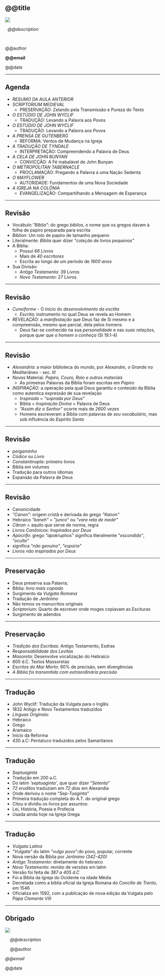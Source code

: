 <!--

WARNING!! DON'T EDIT THE FILE README.md on the root of the project, that one is a GENERATED FILE!

You should just edit the source file at src/README.md - the one which stars with ## @@title

-->

## @@title

<img src="img/biblia.jpg" class="logo" />

&nbsp;
*@@description*

&nbsp;
&nbsp;

@@author

**@@email**

@@date

---

## Agenda

- *RESUMO DA AULA ANTERIOR*
- *SCRIPTORIUM MEDIEVAL*
  - PRESERVA&Ccedil;&Atilde;O: Zelando pela Transmiss&atilde;o e Pureza do Texto
- *O EST&Uacute;DIO DE JOHN WYCLIF*
  - TRADU&Ccedil;&Atilde;O: Levando a Palavra aos Povos
- *O EST&Uacute;DIO DE JOHN WYCLIF*
  - TRADU&Ccedil;&Atilde;O: Levando a Palavra aos Povos
- *A PRENSA DE  GUTENBERG*
  - REFORMA: Ventos de Mudan&ccedil;a na Igreja
- *A TRADU&Ccedil;&Atilde;O DE TYNDALE*
  - INTERPRETA&Ccedil;&Atilde;O: Compreendendo a Palavra de Deus
- *A CELA DE JOHN BUNYAN*
  - CONVIC&Ccedil;&Atilde;O: A F&eacute; inabal&aacute;vel de John Bunyan
- *O METROPOLITAN TABERNACLE*
  - PROCLAMA&Ccedil;&Atilde;O: Pregando a Palavra a uma Na&ccedil;&atilde;o Sedenta
- *O MAYFLOWER*
  - AUTORIDADE: Fundamentos de uma Nova Sociedade
- *A IGREJA NA COL&Ocirc;NIA*
  - EVANGELIZA&Ccedil;&Atilde;O: Compartilhando a Mensagem de Esperan&ccedil;a

---

## Revis&atilde;o
- Voc&aacute;bulo *&quot;B&iacute;blia&quot;*: do grego *biblios*, o nome que os gregos davam &agrave; folha de papiro preparada para escrita
- *Biblion*: Um rolo de papiro de tamanho pequeno
- Literalmente: *B&iacute;blia* quer dizer *&quot;cole&ccedil;&atilde;o de livros pequenos&quot;*
- A B&iacute;blia:
  - Possui *66 Livros*
  - Mais de *40 escritores*
  - Escrita ao longo de um per&iacute;odo de *1600 anos*
- Sua Divis&atilde;o:
  - *Antigo Testamento*: 39 Livros
  - *Novo Testamento*: 27 Livros

----

## Revis&atilde;o
- *Cuneiforme* - O in&iacute;cio do *desenvolvimento da esctita*
  - *Escrita*: instrumento no qual Deus se revela ao Homem 
- *REVELA&Ccedil;&Atilde;O*: a *manifesta&ccedil;&atilde;o* que Deus faz de Si mesmo e a compreens&atilde;o, mesmo que parcial, dela pelos homens
  - Deus faz-se conhecido na sua *personalidade* e nas *suas rela&ccedil;&otilde;es*, porque quer que o *homem o conhe&ccedil;a* (Sl 19.1-4)

----

## Revis&atilde;o
- *Alexandria*: a maior biblioteca do mundo, por *Alexandre, o Grande* no Mediter&acirc;neo - *sec. III*
- Novos Materiai: *Papiro, Couro, Rolo e outros materiais*
  - As primeiras Palavras da B&iacute;blia foram escritas em *Papiro*
- *INSPIRA&Ccedil;&Atilde;O*: a opera&ccedil;&atilde;o pela qual Deus garantiu o conte&uacute;do da B&iacute;blia como autentica express&atilde;o de sua revela&ccedil;&atilde;o
  - *Inspirada* = *&quot;soprada por Deus&quot;*
  - B&iacute;blia = *Inspira&ccedil;&atilde;o Divina* = Palavra de Deus
  - *&quot;Assim diz o Senhor&quot;* ocorre mais de *2600 vezes*
  - Homens escreveram a B&iacute;blia com palavras de *seu vocabul&aacute;rio*, mas sob influ&ecirc;ncia do *Esp&iacute;rito Santo*

----

## Revis&atilde;o
- *pergaminho*
- *C&oacute;dice* ou *Livro*
- *Constantinopla*: primeiro livros
- B&iacute;blia em volumes
- Tradu&ccedil;&atilde;o para outros idiomas
- Expans&atilde;o da Palavra de Deus

----

## Revis&atilde;o
- Canonicidade
 - *&quot;Canon&quot;*: origem crist&atilde; e derivada do grego *&quot;Kanon&quot;*
 - Hebraico *&quot;kaneh&quot;* = *&quot;junco&quot;* ou *&quot;vara reta de medir&quot;*
 - *C&acirc;non* = aquilo que serve de norma, regra
 - *Livros Can&ocirc;nicos*: *Inspirados por Deus*
 - *Ap&oacute;crifo*: grego *&quot;apokruphos&quot;* significa literalmente *&quot;escondido&quot;*, *&quot;oculto&quot;*
  - significa *&quot;n&atilde;o genu&iacute;no&quot;*, *&quot;esp&uacute;rio&quot;*
  - *Livros n&atilde;o inspirados por Deus*

---

## Preserva&ccedil;&atilde;o
  - Deus preserva sua Palavra;
  - B&iacute;blia: *livro mais copiado*
  - Surgimento da *Vulgata Romana*
  - Tradu&ccedil;&atilde;o de *Jer&ocirc;nimo*
  - N&atilde;o temos os manucritos originais
  - *Scriptorium*: Quarto de escrever onde moges copiavam as Escituras
  - Surgimento de adendos

----

## Preserva&ccedil;&atilde;o
  - *Tradi&ccedil;&atilde;o dos Escribas*: Antigo Testamento, Esdras
  - *Responsabilidade dos Levitas*
  - *Masoreta*: Desenvolve vocaliza&ccedil;&atilde;o do Hebra&iacute;co
  - 800 d.C. Textos Massoretas
  - *Escritos do Mar Morto*: 90% de precis&atilde;o, sem diverg&ecirc;ncias
  - *A B&iacute;blia foi transmitida com extraordin&aacute;ria precis&atilde;o*

---

## Tradu&ccedil;&atilde;o
 - John Wyclif: Tradu&ccedil;&atilde;o da Vulgata para o Ingl&ecirc;s
 - 1832 Antigo e Novo Testamentos traduzidos
 - *Linguas Originais*:
  - Hebraico
  - Grego
  - Aramaico
 - Inicio da Reforma
 - 430 a.C: Pentatuco traduzidos pelos Samaritanos

----

## Tradu&ccedil;&atilde;o
- *Septuaginta*
 - Tradu&ccedil;&atilde;o em 200 a.C.
 - Do latim *'septuaginta'*, que quer dizer *&quot;Setenta&quot;* 
 - *72 eruditos* traduziam em *72 dias* em Alexandia
 - Onde derivou o nome *&ldquo;Sep-Tuaginta&rdquo;*
 - Primeira tradu&ccedil;&atilde;o completa do A.T. do original grego
- Citou e dividiu os livros por assuntos:
 - Lei, Hist&oacute;ria, Poesia e Profecia
- Usada ainda hoje na Igreja Grega

----

## Tradu&ccedil;&atilde;o
- *Vulgata Latina*
 - *&quot;Vulgata&quot;* do latim *&quot;vulgo povo&quot;*:do povo, popular, corrente
 - Nova vers&atilde;o da B&iacute;blia por *Jer&ocirc;nimo (342-420)*
 - *Antigo Testamento*: diretamente do hebraico
 - *Novo Testamento*: revisto de vers&otilde;es em latim
 - Vers&atilde;o foi feita de *387 a 405 d.C*
 - Foi a B&iacute;blia da Igreja do Ocidente na idade M&eacute;dia
 - Decretada como a b&iacute;blia oficial da Igreja Romana do *Conc&iacute;lio de Trento*, em 1546
 - Oficializa em 1592, com a  publica&ccedil;&atilde;o de nova edi&ccedil;&atilde;o da Vulgata pelo *Papa Clemente VIII*

---

## Obrigado

<img src="img/biblia.jpg" class="logo" />

&nbsp;
&nbsp;
*@@description*

&nbsp;
&nbsp;
@@author

*@@email*

@@date
